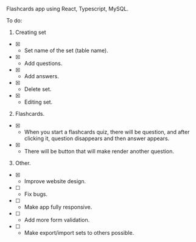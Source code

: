 Flashcards app using React, Typescript, MySQL.

To do:

1. Creating set

- [x] - Set name of the set (table name).
- [x] - Add questions.
- [x] - Add answers.
- [x] - Delete set.
- [x] - Editing set.

2. Flashcards.

- [x] - When you start a flashcards quiz, there will be question, and after clicking it, question disappears and then answer appears.
- [x] - There will be button that will make render another question.

3.  Other.

- [x] - Improve website design.
- [ ] - Fix bugs.
- [ ] - Make app fully responsive.
- [ ] - Add more form validation.
- [ ] - Make export/import sets to others possible.
